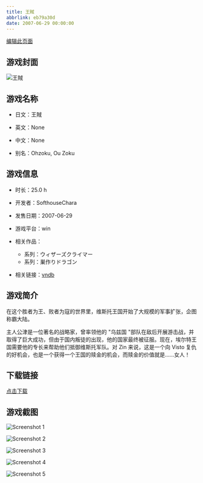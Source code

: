 ```yaml
---
title: 王賊
abbrlink: eb79a30d
date: 2007-06-29 00:00:00
---
```

[编辑此页面](https://github.com/ACG-3/ADV3-source/blob/main/source/_posts/%E7%8E%8B%E8%B3%8A.md)

## 游戏封面

![王賊](https://pan.timero.xyz/d/onedrive/img_lib_001/%E7%8E%8B%E8%B3%8A_cover.avif)


## 游戏名称

- 日文：王賊
- 英文：None
- 中文：None

- 别名：Ohzoku, Ou Zoku


## 游戏信息

- 时长：25.0 h
- 开发者：SofthouseChara
- 发售日期：2007-06-29
- 游戏平台：win
- 相关作品：
   - 系列：ウィザーズクライマー
   - 系列：巣作りドラゴン

- 相关链接：[vndb](https://vndb.org/v450)


## 游戏简介

在这个胜者为王、败者为寇的世界里，维斯托王国开始了大规模的军事扩张，企图称霸大陆。

主人公津是一位著名的战略家，曾率领他的 "乌兹国 "部队在敌后开展游击战，并取得了巨大成功，但由于国内叛徒的出现，他的国家最终被征服。现在，埃尔特王国需要他的专长来帮助他们抵御维斯托军队。对 Zin 来说，这是一个向 Visto 复仇的好机会，也是一个获得一个王国的赎金的机会，而赎金的价值就是......女人！




## 下载链接

[点击下载](https://pan.timero.xyz/onedrive/adv_lib_001/%E7%8E%8B%E8%B3%8A)


## 游戏截图


![Screenshot 1](https://pan.timero.xyz/d/onedrive/img_lib_001/%E7%8E%8B%E8%B3%8A_Screenshot_1.avif)

![Screenshot 2](https://pan.timero.xyz/d/onedrive/img_lib_001/%E7%8E%8B%E8%B3%8A_Screenshot_2.avif)

![Screenshot 3](https://pan.timero.xyz/d/onedrive/img_lib_001/%E7%8E%8B%E8%B3%8A_Screenshot_3.avif)

![Screenshot 4](https://pan.timero.xyz/d/onedrive/img_lib_001/%E7%8E%8B%E8%B3%8A_Screenshot_4.avif)

![Screenshot 5](https://pan.timero.xyz/d/onedrive/img_lib_001/%E7%8E%8B%E8%B3%8A_Screenshot_5.avif)

